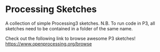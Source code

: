 # Processing Sketches
A collection of simple Processing3 sketches.
N.B. To run code in P3, all sketches need to be contained in a folder of the same name.

Check out the following link to browse awesome P3 sketches!
https://www.openprocessing.org/browse

